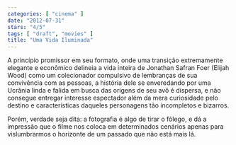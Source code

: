 ```yaml
---
categories: [ "cinema" ]
date: "2012-07-31"
stars: "4/5"
tags: [ "draft", "movies" ]
title: "Uma Vida Iluminada"
---
```

A princípio promissor em seu formato, onde uma transição extremamente
elegante e econômico delineia a vida inteira de Jonathan Safran Foer
(Elijah Wood) como um colecionador compulsivo de lembranças de sua
convivência com as pessoas, a história dele se enveredando por uma
Ucrânia linda e falida em busca das origens de seu avô é dispersa,
e não consegue entregar interesse espectador além da mera curiosidade
pelo destino e características daqueles personagens tão incompletos
e bizarros.

Porém, verdade seja dita: a fotografia é algo de tirar o fôlego, e
dá a impressão que o filme nos coloca em determinados cenários apenas
para vislumbrarmos o horizonte de um passado que não está mais lá.
